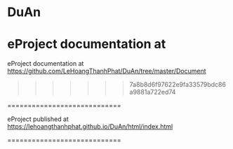 # DuAn

eProject documentation at 
=======
eProject documentation at https://github.com/LeHoangThanhPhat/DuAn/tree/master/Document
>>>>>>> 7a8b8d6f97622e9fa33579bdc86a9881a722ed74

============================

eProject published at https://lehoangthanhphat.github.io/DuAn/html/index.html

============================
